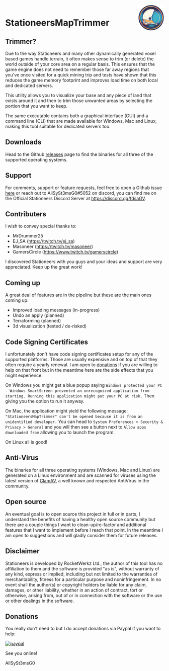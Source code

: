 <a href="http://github.com/AllSySt3msG0/StationeersMapTrimmer">
    <img src="assets/logo.png?raw=true" alt="StationeersMapTrimmer Logo" title="StationeersMapTrimmer" align="right" height="80" />
</a>

StationeersMapTrimmer
=====================


## Trimmer?

Due to the way Stationeers and many other dynamically generated voxel based games handle terrain, it often makes sense to trim (or delete) the world outside of your core area on a regular basis. This ensures that the game engine does not need to remember those far away regions that you've once visited for a quick mining trip and tests have shown that this reduces the game memory footprint and improves load time on both local and dedicated servers.

This utility allows you to visualize your base and any piece of land that exists around it and then to trim those unwanted areas by selecting the portion that you want to keep.

The same executable contains both a graphical interface (GUI) and a command line (CLI) that are made available for Windows, Mac and Linux, making this tool suitable for dedicated servers too.


## Downloads

Head to the Github [releases](http://github.com/AllSySt3msG0/StationeersMapTrimmer/releases) page to find the binaries for all three of the supported operating systems.


## Support

For comments, support or feature requests, feel free to open a Github issue [here](http://github.com/AllSySt3msG0/StationeersMapTrimmer/issues) or reach out to AllSySt3msG0#5052 on discord, you can find me on the Official Stationeers Discord Server at https://discord.gg/fdsaGV.


## Contributers

I wish to convey special thanks to:

- MrDrummer25
- EJ_SA (https://twitch.tv/ej_sa)
- Masoneer (https://twitch.tv/masoneer)
- GamersCircle (https://www.twitch.tv/gamerscircle)

I discovered Stationeers with you guys and your ideas and support are very appreciated. Keep up the great work!


## Coming up

A great deal of features are in the pipeline but these are the main ones coming up:

- Improved loading messages (in-progress)
- Undo an apply (planned)
- Terraforming (planned)
- 3d visualization (tested / de-risked)


## Code Signing Certificates

I unfortunately don't have code signing certificates setup for any of the supported platforms. Those are usually expensive and on top of that they often require a yearly renewal. I am open to [donations](#donations) if you are willing to help on that front but in the meantime here are the side effects that you might experience:

On Windows you might get a blue popup saying `Windows protected your PC - Windows SmartScreen prevented an unrecognized application from starting. Running this application might put your PC at risk.` Then giving you the option to run it anyway.

On Mac, the application might yield the following message: `"StationeersMapTrimmer" can't be opened because it is from an unidentified developer.` You can head to `System Preferences > Security & Privacy > General` and you will then see a button next to `Allow apps downloaded from` allowing you to launch the program.

On Linux all is good!


## Anti-Virus

The binaries for all three operating systems (Windows, Mac and Linux) are generated on a Linux environment and are scanned for viruses using the latest version of [ClamAV](https://en.wikipedia.org/wiki/Clam_AntiVirus), a well known and respected AntiVirus in the community.


## Open source

An eventual goal is to open source this project in full or in parts, I understand the benefits of having a healthy open source community but there are a couple things I want to clean-up/re-factor and additional features that I want to implement before I reach that point. In the meantime I am open to suggestions and will gladly consider them for future releases.


## Disclaimer

Stationeers is developed by RocketWerkz Ltd., the author of this tool has no affiliation to them and the software is provided "as is", without warranty of any kind, express or implied, including but not limited to the warranties of merchantability, fitness for a particular purpose and noninfringement. In no event shall the author(s) or copyright holders be liable for any claim, damages, or other liability, whether in an action of contract, tort or otherwise, arising from, out of or in connection with the software or the use or other dealings in the software.


## Donations

You really don't need to but I do accept donations via Paypal if you want to help:

[![paypal](https://www.paypalobjects.com/en_US/i/btn/btn_donateCC_LG.gif)](https://www.paypal.com/cgi-bin/webscr?cmd=_s-xclick&hosted_button_id=F5R9GFV4C7HUN)

See you online!

AllSySt3msG0
